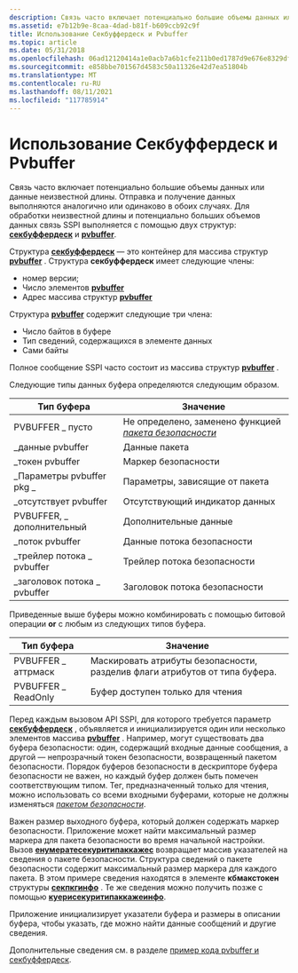 ```yaml
---
description: Связь часто включает потенциально большие объемы данных или данные неизвестной длины.
ms.assetid: e7b12b9e-8caa-4dad-b81f-b609ccb92c9f
title: Использование Секбуффердеск и Pvbuffer
ms.topic: article
ms.date: 05/31/2018
ms.openlocfilehash: 06ad12120414a1e0acb7a6b1cfe211b0ed1787d9e676e8329df1e16ecfef17cd
ms.sourcegitcommit: e858bbe701567d4583c50a11326e42d7ea51804b
ms.translationtype: MT
ms.contentlocale: ru-RU
ms.lasthandoff: 08/11/2021
ms.locfileid: "117785914"
---
```

# <a name="using-secbufferdesc-and-secbuffer"></a>Использование Секбуффердеск и Pvbuffer

Связь часто включает потенциально большие объемы данных или данные неизвестной длины. Отправка и получение данных выполняются аналогично или одинаково в обоих случаях. Для обработки неизвестной длины и потенциально больших объемов данных связь SSPI выполняется с помощью двух структур: [**секбуффердеск**](/windows/desktop/api/Sspi/ns-sspi-secbufferdesc) и [**pvbuffer**](/windows/desktop/api/Sspi/ns-sspi-secbuffer).

Структура [**секбуффердеск**](/windows/desktop/api/Sspi/ns-sspi-secbufferdesc) — это контейнер для массива структур [**pvbuffer**](/windows/desktop/api/Sspi/ns-sspi-secbuffer) . Структура **секбуффердеск** имеет следующие члены:

-   номер версии;
-   Число элементов [**pvbuffer**](/windows/desktop/api/Sspi/ns-sspi-secbuffer)
-   Адрес массива структур [**pvbuffer**](/windows/desktop/api/Sspi/ns-sspi-secbuffer)

Структура [**pvbuffer**](/windows/desktop/api/Sspi/ns-sspi-secbuffer) содержит следующие три члена:

-   Число байтов в буфере
-   Тип сведений, содержащихся в элементе данных
-   Сами байты

Полное сообщение SSPI часто состоит из массива структур [**pvbuffer**](/windows/desktop/api/Sspi/ns-sspi-secbuffer) .

Следующие типы данных буфера определяются следующим образом.



| Тип буфера                | Значение                                                                                                                                |
|----------------------------|----------------------------------------------------------------------------------------------------------------------------------------|
| PVBUFFER \_ пусто           | Не определено, заменено функцией [*пакета безопасности*](../secgloss/s-gly.md) |
| \_данные pvbuffer            | Данные пакета                                                                                                                            |
| \_токен pvbuffer           | Маркер безопасности                                                                                                                         |
| \_Параметры pvbuffer pkg \_     | Параметры, зависящие от пакета                                                                                                            |
| \_отсутствует pvbuffer         | Отсутствующий индикатор данных                                                                                                                 |
| PVBUFFER, \_ дополнительный           | Дополнительные данные                                                                                                                             |
| \_поток pvbuffer          | Данные потока безопасности                                                                                                                   |
| \_трейлер потока \_ pvbuffer | Трейлер потока безопасности                                                                                                                |
| \_заголовок потока \_ pvbuffer  | Заголовок потока безопасности                                                                                                                 |



 

Приведенные выше буферы можно комбинировать с помощью битовой операции **or** с любым из следующих типов буфера.



| Тип буфера         | Значение                                                                          |
|---------------------|----------------------------------------------------------------------------------|
| PVBUFFER \_ аттрмаск | Маскировать атрибуты безопасности, разделив флаги атрибутов от типа буфера. |
| PVBUFFER \_ ReadOnly | Буфер доступен только для чтения                                                              |



 

Перед каждым вызовом API SSPI, для которого требуется параметр [**секбуффердеск**](/windows/desktop/api/Sspi/ns-sspi-secbufferdesc) , объявляется и инициализируется один или несколько элементов массива [**pvbuffer**](/windows/desktop/api/Sspi/ns-sspi-secbuffer) . Например, могут существовать два буфера безопасности: один, содержащий входные данные сообщения, а другой — непрозрачный токен безопасности, возвращенный пакетом безопасности. Порядок буферов безопасности в дескрипторе буфера безопасности не важен, но каждый буфер должен быть помечен соответствующим типом. Тег, предназначенный только для чтения, можно использовать со всеми входными буферами, которые не должны изменяться [*пакетом безопасности*](../secgloss/s-gly.md).

Важен размер выходного буфера, который должен содержать маркер безопасности. Приложение может найти максимальный размер маркера для пакета безопасности во время начальной настройки. Вызов [**енумератесекуритипаккажес**](/windows/desktop/api/Sspi/nf-sspi-enumeratesecuritypackagesa) возвращает массив указателей на сведения о пакете безопасности. Структура сведений о пакете безопасности содержит максимальный размер маркера для каждого пакета. В этом примере сведения находятся в элементе **кбмакстокен** структуры [**секпкгинфо**](/windows/desktop/api/Sspi/ns-sspi-secpkginfoa) . Те же сведения можно получить позже с помощью [**куерисекуритипаккажеинфо**](/windows/desktop/api/Sspi/nf-sspi-querysecuritypackageinfoa).

Приложение инициализирует указатели буфера и размеры в описании буфера, чтобы указать, где можно найти данные сообщений и другие сведения.

Дополнительные сведения см. в разделе [пример кода pvbuffer и секбуффердеск](secbuffer-and-secbufferdesc-example-code.md).

 

 
